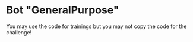 Bot "GeneralPurpose"
====================

You may use the code for trainings but you may not copy the code for the challenge!
